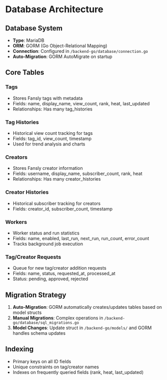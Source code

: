 # Database Architecture

## Database System
- **Type**: MariaDB
- **ORM**: GORM (Go Object-Relational Mapping)
- **Connection**: Configured in `/backend-go/database/connection.go`
- **Auto-Migration**: GORM AutoMigrate on startup

## Core Tables

### Tags
- Stores Fansly tags with metadata
- Fields: name, display_name, view_count, rank, heat, last_updated
- Relationships: Has many tag_histories

### Tag Histories
- Historical view count tracking for tags
- Fields: tag_id, view_count, timestamp
- Used for trend analysis and charts

### Creators
- Stores Fansly creator information
- Fields: username, display_name, subscriber_count, rank, heat
- Relationships: Has many creator_histories

### Creator Histories
- Historical subscriber tracking for creators
- Fields: creator_id, subscriber_count, timestamp

### Workers
- Worker status and run statistics
- Fields: name, enabled, last_run, next_run, run_count, error_count
- Tracks background job execution

### Tag/Creator Requests
- Queue for new tag/creator addition requests
- Fields: name, status, requested_at, processed_at
- Status: pending, approved, rejected

## Migration Strategy
1. **Auto-Migration**: GORM automatically creates/updates tables based on model structs
2. **Manual Migrations**: Complex operations in `/backend-go/database/sql_migrations.go`
3. **Model Changes**: Update struct in `/backend-go/models/` and GORM handles schema updates

## Indexing
- Primary keys on all ID fields
- Unique constraints on tag/creator names
- Indexes on frequently queried fields (rank, heat, last_updated)